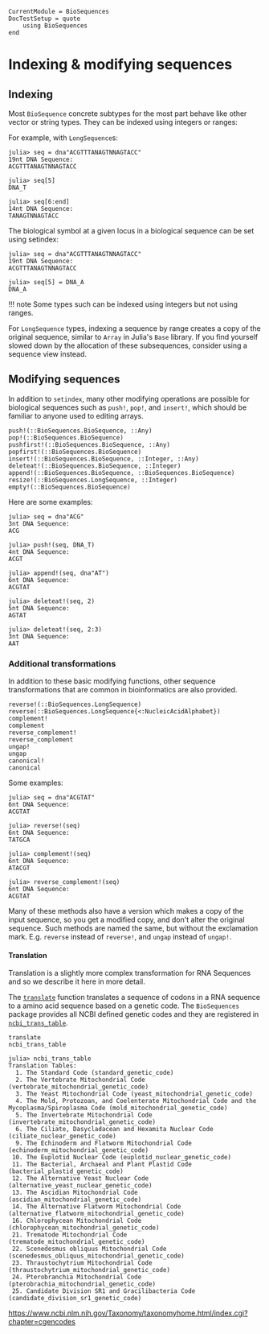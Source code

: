 ```@meta
CurrentModule = BioSequences
DocTestSetup = quote
    using BioSequences
end
```

# Indexing & modifying sequences

## Indexing

Most `BioSequence` concrete subtypes for the most part behave like other vector
or string types. They can be indexed using integers or ranges:

For example, with `LongSequence`s:

```jldoctest
julia> seq = dna"ACGTTTANAGTNNAGTACC"
19nt DNA Sequence:
ACGTTTANAGTNNAGTACC

julia> seq[5]
DNA_T

julia> seq[6:end]
14nt DNA Sequence:
TANAGTNNAGTACC

```

The biological symbol at a given locus in a biological sequence can be set using
setindex:

```jldoctest
julia> seq = dna"ACGTTTANAGTNNAGTACC"
19nt DNA Sequence:
ACGTTTANAGTNNAGTACC

julia> seq[5] = DNA_A
DNA_A

```

!!! note
    Some types such can be indexed using integers but not using ranges.

    
For `LongSequence` types, indexing a sequence by range creates a copy of the
original sequence, similar to `Array` in Julia's `Base` library. If you find yourself
slowed down by the allocation of these subsequences, consider using a sequence view
instead.

## Modifying sequences

In addition to `setindex`, many other modifying operations are possible for
biological sequences such as `push!`, `pop!`, and `insert!`, which should be
familiar to anyone used to editing arrays.

```@docs
push!(::BioSequences.BioSequence, ::Any)
pop!(::BioSequences.BioSequence)
pushfirst!(::BioSequences.BioSequence, ::Any)
popfirst!(::BioSequences.BioSequence)
insert!(::BioSequences.BioSequence, ::Integer, ::Any)
deleteat!(::BioSequences.BioSequence, ::Integer)
append!(::BioSequences.BioSequence, ::BioSequences.BioSequence)
resize!(::BioSequences.LongSequence, ::Integer)
empty!(::BioSequences.BioSequence)
```

Here are some examples:

```jldoctest
julia> seq = dna"ACG"
3nt DNA Sequence:
ACG

julia> push!(seq, DNA_T)
4nt DNA Sequence:
ACGT

julia> append!(seq, dna"AT")
6nt DNA Sequence:
ACGTAT

julia> deleteat!(seq, 2)
5nt DNA Sequence:
AGTAT

julia> deleteat!(seq, 2:3)
3nt DNA Sequence:
AAT

```

### Additional transformations

In addition to these basic modifying functions, other sequence transformations
that are common in bioinformatics are also provided.

```@docs
reverse!(::BioSequences.LongSequence)
reverse(::BioSequences.LongSequence{<:NucleicAcidAlphabet})
complement!
complement
reverse_complement!
reverse_complement
ungap!
ungap
canonical!
canonical
```

Some examples:

```jldoctest
julia> seq = dna"ACGTAT"
6nt DNA Sequence:
ACGTAT

julia> reverse!(seq)
6nt DNA Sequence:
TATGCA

julia> complement!(seq)
6nt DNA Sequence:
ATACGT

julia> reverse_complement!(seq)
6nt DNA Sequence:
ACGTAT

```

Many of these methods also have a version which makes a copy of the input
sequence, so you get a modified copy, and don't alter the original sequence.
Such methods are named the same, but without the exclamation mark.
E.g. `reverse` instead of `reverse!`, and `ungap` instead of `ungap!`.  

#### Translation

Translation is a slightly more complex transformation for RNA Sequences and so
we describe it here in more detail.

The [`translate`](@ref) function translates a sequence of codons in a RNA sequence
to a amino acid sequence based on a genetic code. The `BioSequences` package
provides all NCBI defined genetic codes and they are registered in
[`ncbi_trans_table`](@ref).

```@docs
translate
ncbi_trans_table
```

```jldoctest
julia> ncbi_trans_table
Translation Tables:
  1. The Standard Code (standard_genetic_code)
  2. The Vertebrate Mitochondrial Code (vertebrate_mitochondrial_genetic_code)
  3. The Yeast Mitochondrial Code (yeast_mitochondrial_genetic_code)
  4. The Mold, Protozoan, and Coelenterate Mitochondrial Code and the Mycoplasma/Spiroplasma Code (mold_mitochondrial_genetic_code)
  5. The Invertebrate Mitochondrial Code (invertebrate_mitochondrial_genetic_code)
  6. The Ciliate, Dasycladacean and Hexamita Nuclear Code (ciliate_nuclear_genetic_code)
  9. The Echinoderm and Flatworm Mitochondrial Code (echinoderm_mitochondrial_genetic_code)
 10. The Euplotid Nuclear Code (euplotid_nuclear_genetic_code)
 11. The Bacterial, Archaeal and Plant Plastid Code (bacterial_plastid_genetic_code)
 12. The Alternative Yeast Nuclear Code (alternative_yeast_nuclear_genetic_code)
 13. The Ascidian Mitochondrial Code (ascidian_mitochondrial_genetic_code)
 14. The Alternative Flatworm Mitochondrial Code (alternative_flatworm_mitochondrial_genetic_code)
 16. Chlorophycean Mitochondrial Code (chlorophycean_mitochondrial_genetic_code)
 21. Trematode Mitochondrial Code (trematode_mitochondrial_genetic_code)
 22. Scenedesmus obliquus Mitochondrial Code (scenedesmus_obliquus_mitochondrial_genetic_code)
 23. Thraustochytrium Mitochondrial Code (thraustochytrium_mitochondrial_genetic_code)
 24. Pterobranchia Mitochondrial Code (pterobrachia_mitochondrial_genetic_code)
 25. Candidate Division SR1 and Gracilibacteria Code (candidate_division_sr1_genetic_code)

```

<https://www.ncbi.nlm.nih.gov/Taxonomy/taxonomyhome.html/index.cgi?chapter=cgencodes>
